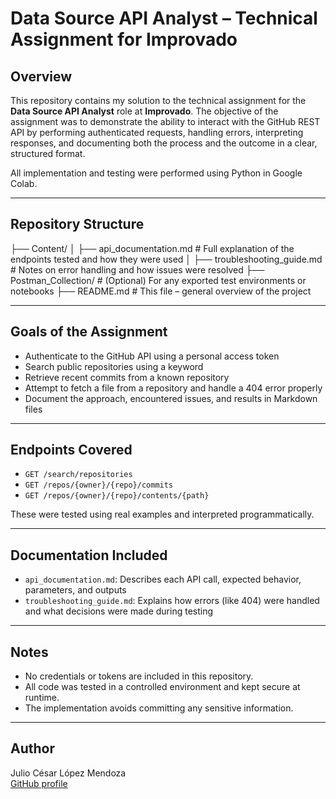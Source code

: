 # Data Source API Analyst – Technical Assignment for Improvado

## Overview

This repository contains my solution to the technical assignment for the **Data Source API Analyst** role at **Improvado**. The objective of the assignment was to demonstrate the ability to interact with the GitHub REST API by performing authenticated requests, handling errors, interpreting responses, and documenting both the process and the outcome in a clear, structured format.

All implementation and testing were performed using Python in Google Colab.

---

## Repository Structure

├── Content/
│ ├── api_documentation.md # Full explanation of the endpoints tested and how they were used
│ ├── troubleshooting_guide.md # Notes on error handling and how issues were resolved
├── Postman_Collection/ # (Optional) For any exported test environments or notebooks
├── README.md # This file – general overview of the project


---

## Goals of the Assignment

- Authenticate to the GitHub API using a personal access token
- Search public repositories using a keyword
- Retrieve recent commits from a known repository
- Attempt to fetch a file from a repository and handle a 404 error properly
- Document the approach, encountered issues, and results in Markdown files

---

## Endpoints Covered

- `GET /search/repositories`
- `GET /repos/{owner}/{repo}/commits`
- `GET /repos/{owner}/{repo}/contents/{path}`

These were tested using real examples and interpreted programmatically.

---

## Documentation Included

- `api_documentation.md`: Describes each API call, expected behavior, parameters, and outputs
- `troubleshooting_guide.md`: Explains how errors (like 404) were handled and what decisions were made during testing

---

## Notes

- No credentials or tokens are included in this repository.
- All code was tested in a controlled environment and kept secure at runtime.
- The implementation avoids committing any sensitive information.

---

## Author

Julio César López Mendoza  
[GitHub profile](https://github.com/Jazzyctic)
